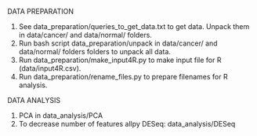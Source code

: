 DATA PREPARATION
1) See data_preparation/queries_to_get_data.txt to get data. Unpack them in data/cancer/ and data/normal/ folders.
2) Run bash script data_preparation/unpack in data/cancer/ and data/normal/ folders folders to unpack all data.
3) Run data_preparation/make_input4R.py to make input file for R (data/input4R.csv).
4) Run data_preparation/rename_files.py to prepare filenames for R analysis.

DATA ANALYSIS
1) PCA in data_analysis/PCA
2) To decrease number of features allpy DESeq: data_analysis/DESeq
